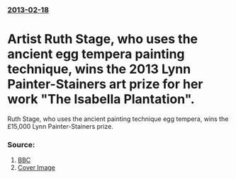 ### [2013-02-18](/news/2013/02/18/index.md)

# Artist Ruth Stage, who uses the ancient egg tempera painting technique, wins the 2013 Lynn Painter-Stainers art prize for her work "The Isabella Plantation". 

Ruth Stage, who uses the ancient painting technique egg tempera, wins the £15,000 Lynn Painter-Stainers prize.


### Source:

1. [BBC](http://www.bbc.co.uk/news/entertainment-arts-21499549)
1. [Cover Image](https://ichef.bbci.co.uk/news/1024/media/images/65946000/jpg/_65946318_65946315.jpg)
